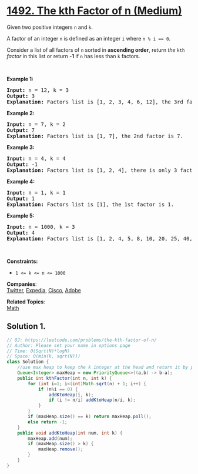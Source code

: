 # [1492. The kth Factor of n (Medium)](https://leetcode.com/problems/the-kth-factor-of-n/)

<p>Given two positive integers <code>n</code> and <code>k</code>.</p>

<p>A factor of an integer <code>n</code> is defined as an integer <code>i</code> where <code>n % i == 0</code>.</p>

<p>Consider a list of all factors of <code>n</code>&nbsp;sorted in <strong>ascending order</strong>, return <em>the </em><code>kth</code><em> factor</em> in this list or return <strong>-1</strong> if <code>n</code> has less than&nbsp;<code>k</code> factors.</p>

<p>&nbsp;</p>
<p><strong>Example 1:</strong></p>

<pre><strong>Input:</strong> n = 12, k = 3
<strong>Output:</strong> 3
<strong>Explanation:</strong> Factors list is [1, 2, 3, 4, 6, 12], the 3rd factor is 3.
</pre>

<p><strong>Example 2:</strong></p>

<pre><strong>Input:</strong> n = 7, k = 2
<strong>Output:</strong> 7
<strong>Explanation:</strong> Factors list is [1, 7], the 2nd factor is 7.
</pre>

<p><strong>Example 3:</strong></p>

<pre><strong>Input:</strong> n = 4, k = 4
<strong>Output:</strong> -1
<strong>Explanation:</strong> Factors list is [1, 2, 4], there is only 3 factors. We should return -1.
</pre>

<p><strong>Example 4:</strong></p>

<pre><strong>Input:</strong> n = 1, k = 1
<strong>Output:</strong> 1
<strong>Explanation:</strong> Factors list is [1], the 1st factor is 1.
</pre>

<p><strong>Example 5:</strong></p>

<pre><strong>Input:</strong> n = 1000, k = 3
<strong>Output:</strong> 4
<strong>Explanation:</strong> Factors list is [1, 2, 4, 5, 8, 10, 20, 25, 40, 50, 100, 125, 200, 250, 500, 1000].
</pre>

<p>&nbsp;</p>
<p><strong>Constraints:</strong></p>

<ul>
	<li><code>1 &lt;= k &lt;= n &lt;= 1000</code></li>
</ul>

**Companies**:  
[Twitter](https://leetcode.com/company/twitter), [Expedia](https://leetcode.com/company/expedia), [Cisco](https://leetcode.com/company/cisco), [Adobe](https://leetcode.com/company/adobe)

**Related Topics**:  
[Math](https://leetcode.com/tag/math/)

## Solution 1.

```java
// OJ: https://leetcode.com/problems/the-kth-factor-of-n/
// Author: Please set your name in options page
// Time: O(Sqrt(N)*logN)
// Space: O(min(k, sqrt(N)))
class Solution {
    //use max heap to keep the k integer at the head and return it by poll()
    Queue<Integer> maxHeap = new PriorityQueue<>((a,b) -> b-a);
    public int kthFactor(int n, int k) {
        for (int i=1; i<(int)Math.sqrt(n) + 1; i++) {
            if (n%i == 0) {
                addKtoHeap(i, k);
                if (i != n/i) addKtoHeap(n/i, k);
            }
        }
        if (maxHeap.size() == k) return maxHeap.poll();
        else return -1;
    }
    public void addKtoHeap(int num, int k) {
        maxHeap.add(num);
        if (maxHeap.size() > k) {
            maxHeap.remove();
        }
    }
}

```
